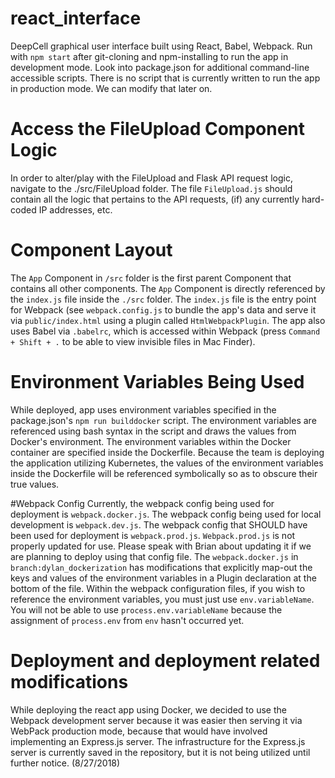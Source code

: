 # react_interface
DeepCell graphical user interface built using React, Babel, Webpack. Run with `npm start` after git-cloning and npm-installing to run the app in development mode. Look into package.json for additional command-line accessible scripts. There is no script that is currently written to run the app in production mode. We can modify that later on.

# Access the FileUpload Component Logic
In order to alter/play with the FileUpload and Flask API request logic, navigate to the ./src/FileUpload folder. The file `FileUpload.js` should contain all the logic that pertains to the API requests, (if) any currently hard-coded IP addresses, etc.

# Component Layout
The `App` Component in `/src` folder is the first parent Component that contains all other components. The `App` Component is directly referenced by the `index.js` file inside the `./src` folder. The `index.js` file is the entry point for Webpack (see `webpack.config.js` to bundle the app's data and serve it via `public/index.html` using a plugin called `HtmlWebpackPlugin`. The app also uses Babel via `.babelrc`, which is accessed within Webpack (press `Command + Shift + .` to be able to view invisible files in Mac Finder).

# Environment Variables Being Used
While deployed, app uses environment variables specified in the package.json's `npm run builddocker` script. The environment variables are referenced using bash syntax in the script and draws the values from Docker's environment. The environment variables within the Docker container are specified inside the Dockerfile. Because the team is deploying the application utilizing Kubernetes, the values of the environment variables inside the Dockerfile will be referenced symbolically so as to obscure their true values.

#Webpack Config
Currently, the webpack config being used for deployment is `webpack.docker.js`. The webpack config being used for local development is `webpack.dev.js`. The webpack config that SHOULD have been used for deployment is `webpack.prod.js`. `Webpack.prod.js` is not properly updated for use. Please speak with Brian about updating it if we are planning to deploy using that config file. The `webpack.docker.js` in `branch:dylan_dockerization` has modifications that explicitly map-out the keys and values of the environment variables in a Plugin declaration at the bottom of the file. Within the webpack configuration files, if you wish to reference the environment variables, you must just use `env.variableName`. You will not be able to use `process.env.variableName` because the assignment of `process.env` from `env` hasn't occurred yet.

# Deployment and deployment related modifications
While deploying the react app using Docker, we decided to use the Webpack development server because it was easier then serving it via WebPack production mode, because that would have involved implementing an Express.js server. The infrastructure for the Express.js server is currently saved in the repository, but it is not being utilized until further notice. (8/27/2018)

